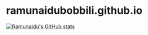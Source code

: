 # ramunaidubobbili.github.io
[![Ramunaidu's GitHub stats](https://github-readme-stats.vercel.app/api?username=ramunaidubobbili)](https://github.com/ramunaidubobbili/github-readme-stats)

